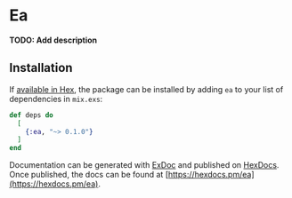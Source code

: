 # Ea

**TODO: Add description**

## Installation

If [available in Hex](https://hex.pm/docs/publish), the package can be installed
by adding `ea` to your list of dependencies in `mix.exs`:

```elixir
def deps do
  [
    {:ea, "~> 0.1.0"}
  ]
end
```

Documentation can be generated with [ExDoc](https://github.com/elixir-lang/ex_doc)
and published on [HexDocs](https://hexdocs.pm). Once published, the docs can
be found at [https://hexdocs.pm/ea](https://hexdocs.pm/ea).

